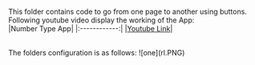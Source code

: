 This folder contains code to go from one page to another using buttons. <br/>
Following youtube video display the working of the App: <br/>
|Number Type App|
|:------------:|
|[Youtube Link](https://youtu.be/KaTmZ-Sv-Hk)|

<br/>
The folders configuration is as follows: 
![one](rl.PNG)
